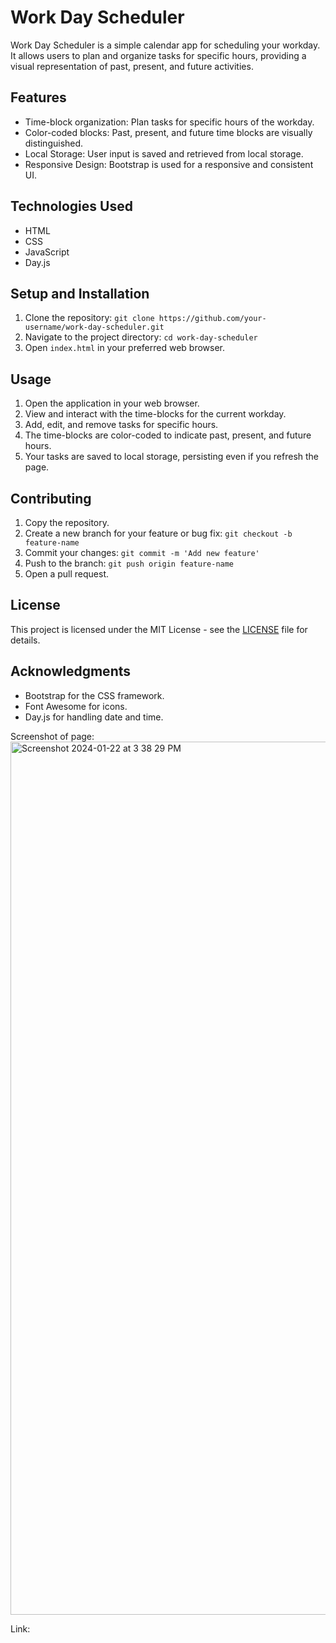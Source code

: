 # Work Day Scheduler

Work Day Scheduler is a simple calendar app for scheduling your workday. It allows users to plan and organize tasks for specific hours, providing a visual representation of past, present, and future activities.

## Features

- Time-block organization: Plan tasks for specific hours of the workday.
- Color-coded blocks: Past, present, and future time blocks are visually distinguished.
- Local Storage: User input is saved and retrieved from local storage.
- Responsive Design: Bootstrap is used for a responsive and consistent UI.

## Technologies Used

- HTML
- CSS 
- JavaScript
- Day.js 

## Setup and Installation

1. Clone the repository: `git clone https://github.com/your-username/work-day-scheduler.git`
2. Navigate to the project directory: `cd work-day-scheduler`
3. Open `index.html` in your preferred web browser.

## Usage

1. Open the application in your web browser.
2. View and interact with the time-blocks for the current workday.
3. Add, edit, and remove tasks for specific hours.
4. The time-blocks are color-coded to indicate past, present, and future hours.
5. Your tasks are saved to local storage, persisting even if you refresh the page.

## Contributing

1. Copy the repository.
2. Create a new branch for your feature or bug fix: `git checkout -b feature-name`
3. Commit your changes: `git commit -m 'Add new feature'`
4. Push to the branch: `git push origin feature-name`
5. Open a pull request.


## License

This project is licensed under the MIT License - see the [LICENSE](LICENSE) file for details.

## Acknowledgments

- Bootstrap for the CSS framework.
- Font Awesome for icons.
- Day.js for handling date and time.


Screenshot of page:
<img width="1397" alt="Screenshot 2024-01-22 at 3 38 29 PM" src="https://github.com/biancamistretta/Challenge5/assets/142269375/954eda80-da9f-45dc-b351-7050896da277">

Link: 

